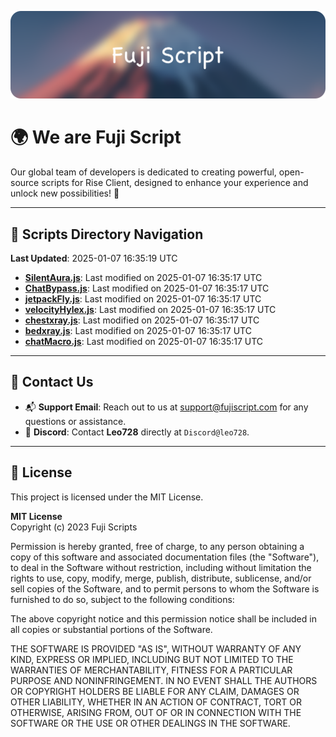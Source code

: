 ![Banner](.github/b.webp)

# 🌍 **We are Fuji Script**

Our global team of developers is dedicated to creating powerful, open-source scripts for Rise Client, designed to enhance your experience and unlock new possibilities! 🌟

---
<!-- SCRIPTS_NAVIGATION_START -->
## 📂 **Scripts Directory Navigation**

**Last Updated**: 2025-01-07 16:35:19 UTC

- **[SilentAura.js](scripts/SilentAura.js)**: Last modified on 2025-01-07 16:35:17 UTC
- **[ChatBypass.js](scripts/ChatBypass.js)**: Last modified on 2025-01-07 16:35:17 UTC
- **[jetpackFly.js](scripts/jetpackFly.js)**: Last modified on 2025-01-07 16:35:17 UTC
- **[velocityHylex.js](scripts/velocityHylex.js)**: Last modified on 2025-01-07 16:35:17 UTC
- **[chestxray.js](scripts/chestxray.js)**: Last modified on 2025-01-07 16:35:17 UTC
- **[bedxray.js](scripts/bedxray.js)**: Last modified on 2025-01-07 16:35:17 UTC
- **[chatMacro.js](scripts/chatMacro.js)**: Last modified on 2025-01-07 16:35:17 UTC

<!-- SCRIPTS_NAVIGATION_END -->

---

## 💬 **Contact Us**  
- 📬 **Support Email**: Reach out to us at [support@fujiscript.com](mailto:support@fujiscript.com) for any questions or assistance.  
- 💬 **Discord**: Contact **Leo728** directly at `Discord@leo728`.

---

## 📜 **License**

This project is licensed under the MIT License.  

**MIT License**  
Copyright (c) 2023 Fuji Scripts  

Permission is hereby granted, free of charge, to any person obtaining a copy of this software and associated documentation files (the "Software"), to deal in the Software without restriction, including without limitation the rights to use, copy, modify, merge, publish, distribute, sublicense, and/or sell copies of the Software, and to permit persons to whom the Software is furnished to do so, subject to the following conditions:  

The above copyright notice and this permission notice shall be included in all copies or substantial portions of the Software.  

THE SOFTWARE IS PROVIDED "AS IS", WITHOUT WARRANTY OF ANY KIND, EXPRESS OR IMPLIED, INCLUDING BUT NOT LIMITED TO THE WARRANTIES OF MERCHANTABILITY, FITNESS FOR A PARTICULAR PURPOSE AND NONINFRINGEMENT. IN NO EVENT SHALL THE AUTHORS OR COPYRIGHT HOLDERS BE LIABLE FOR ANY CLAIM, DAMAGES OR OTHER LIABILITY, WHETHER IN AN ACTION OF CONTRACT, TORT OR OTHERWISE, ARISING FROM, OUT OF OR IN CONNECTION WITH THE SOFTWARE OR THE USE OR OTHER DEALINGS IN THE SOFTWARE.  
